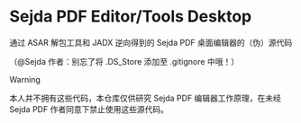 # Sejda PDF Editor/Tools Desktop
通过 ASAR 解包工具和 JADX 逆向得到的 Sejda PDF 桌面编辑器的（伪）源代码

（@Sejda 作者：别忘了将 .DS_Store 添加至 .gitignore 中哦！）

> [!WARNING]
>
> 本人并不拥有这些代码，本仓库仅供研究 Sejda PDF 编辑器工作原理，在未经 Sejda PDF 作者同意下禁止使用这些源代码。

